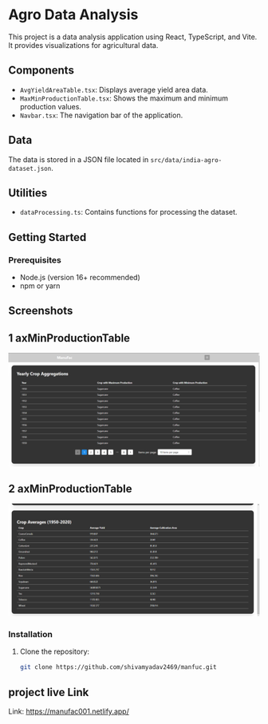 # Agro Data Analysis

This project is a data analysis application using React, TypeScript, and Vite. It provides visualizations for agricultural data.

## Components
- `AvgYieldAreaTable.tsx`: Displays average yield area data.
- `MaxMinProductionTable.tsx`: Shows the maximum and minimum production values.
- `Navbar.tsx`: The navigation bar of the application.

## Data
The data is stored in a JSON file located in `src/data/india-agro-dataset.json`.

## Utilities
- `dataProcessing.ts`: Contains functions for processing the dataset.

## Getting Started

### Prerequisites
- Node.js (version 16+ recommended)
- npm or yarn

## Screenshots 
## 1 axMinProductionTable
![Screenshot 1](./public/Screenshot1.png)
## 2 axMinProductionTable
![Screenshot 2](./public/Screenshot2.png)

### Installation
1. Clone the repository:
   ```sh
   git clone https://github.com/shivamyadav2469/manfuc.git

## project live Link 
Link:   https://manufac001.netlify.app/
